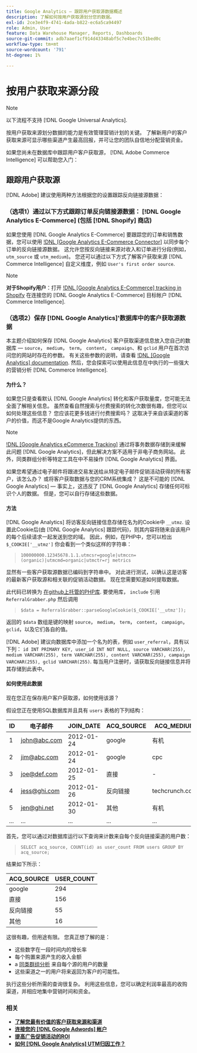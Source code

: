 ```yaml
---
title: Google Analytics — 跟踪用户获取源数据概述
description: 了解如何按用户获取源划分您的数据。
exl-id: 2ce3e4f9-4741-4ada-b822-ec6a5ca94497
role: Admin, User
feature: Data Warehouse Manager, Reports, Dashboards
source-git-commit: adb7aaef1cf914d43348abf5c7e4bec7c51bed0c
workflow-type: tm+mt
source-wordcount: '791'
ht-degree: 1%

---
```


# 按用户获取来源分段

>[!NOTE]
>
>以下流程不支持 [!DNL Google Universal Analytics].

按用户获取来源划分数据的能力是有效管理营销计划的关键。 了解新用户的客户获取来源可显示哪些渠道产生最高回报，并可让您的团队自信地分配营销资金。

如果您尚未在数据库中跟踪用户客户获取源， [!DNL Adobe Commerce Intelligence] 可以帮助您入门：

## 跟踪用户获取源

[!DNL Adobe] 建议使用两种方法根据您的设置跟踪反向链接源数据：

### （选项1）通过以下方式跟踪订单反向链接源数据： [!DNL Google Analytics E-Commerce] (包括 [!DNL Shopify] 商店)

如果您使用 [!DNL Google Analytics E-Commerce] 要跟踪您的订单和销售数据，您可以使用 [!DNL [Google Analytics E-Commerce Connector]](../importing-data/integrations/google-ecommerce.md) 以同步每个订单的反向链接源数据。 这允许您按反向链接来源对收入和订单进行分段(例如， `utm_source` 或 `utm_medium`)。 您还可以通过以下方式了解客户获取来源 [!DNL Commerce Intelligence] 自定义维度，例如 `User's first order source`.

>[!NOTE]
>
>**对于Shopify用户**：打开 [!DNL [Google Analytics E-Commerce] tracking in Shopify](https://help.shopify.com/en/manual/reports-and-analytics/google-analytics#ecommerce-tracking) 在连接您的 [!DNL Google Analytics E-Commerce] 目标帐户 [!DNL Commerce Intelligence].

### （选项2）保存 [!DNL Google Analytics]&#39;数据库中的客户获取源数据

本主题介绍如何保存 [!DNL Google Analytics] 客户获取渠道信息放入您自己的数据库 —  `source`， `medium`， `term`， `content`， `campaign`、和 `gclid` 用户在首次访问您的网站时存在的参数。 有关这些参数的说明，请查看 [!DNL [Google Analytics] documentation](https://support.google.com/analytics/answer/1191184?hl=en#zippy=%2Cin-this-article). 然后，您会探索可以使用此信息在中执行的一些强大的营销分析 [!DNL Commerce Intelligence].

#### 为什么？

如果您只是查看默认 [!DNL Google Analytics] 转化和客户获取量度，您可能无法全面了解相关信息。 虽然查看自然搜索与付费搜索的转化次数很有趣，但您可以如何处理这些信息？ 您应该花更多钱进行付费搜索吗？ 这取决于来自该渠道的客户的价值，而这不是Google Analytics提供的东西。

>[!NOTE]
>
>[!DNL [Google Analytics eCommerce Tracking]](https://developers.google.com/analytics/devguides/collection/gajs/gaTrackingEcommerce) 通过将事务数据存储到来缓解此问题 [!DNL Google Analytics]，但此解决方案不适用于非电子商务网站。 此外，同类群组分析等特定工具在中不易操作 [!DNL Google Analytics] 界面。

如果您希望通过电子邮件将跟进交易发送给从特定电子邮件促销活动获得的所有客户，该怎么办？ 或将客户获取数据与您的CRM系统集成？ 这是不可能的 [!DNL Google Analytics]  — 事实上，这违反了 [!DNL Google Analytics] 存储任何可标识个人的数据。 但是，您可以自行存储这些数据。

#### 方法

[!DNL Google Analytics] 将访客反向链接信息存储在名为的Cookie中 `__utmz`. 设置此Cookie后(由 [!DNL Google Analytics] 跟踪代码)，则其内容将随来自该用户的每个后续请求一起发送到您的域。 因此，例如，在PHP中，您可以检出 `$_COOKIE['__utmz']` 你会看到一个类似这样的字符串：

> `100000000.12345678.1.1.utmcsr=google|utmccn=(organic)|utmcmd=organic|utmctr=rj metrics`

显然有一些客户获取源数据已编码到字符串中。 对此进行测试，以确认这是访客的最新客户获取源和相关联的促销活动数据。 现在您需要知道如何提取数据。

此代码已转换为 [在github上托管的PHP库](https://github.com/RJMetrics/referral-grabber-php). 要使用库， `include` 引用 `ReferralGrabber.php` 然后调用

> `$data = ReferralGrabber::parseGoogleCookie($_COOKIE['__utmz']);`

返回的 `$data` 数组是键的映射 `source`， `medium`， `term`， `content`， `campaign`， `gclid`，以及它们各自的值。

[!DNL Adobe] 建议向数据库中添加一个名为的表，例如 `user_referral`，具有以下列： `id INT PRIMARY KEY, user_id INT NOT NULL, source VARCHAR(255), medium VARCHAR(255), term VARCHAR(255), content VARCHAR(255), campaign VARCHAR(255), gclid VARCHAR(255)`. 每当用户注册时，请获取反向链接信息并将其存储到此表中。

#### 如何使用此数据

现在您正在保存用户客户获取源，如何使用该源？

假设您正在使用SQL数据库并且具有 `users` 表格的下列结构：

| ID | 电子邮件 | JOIN_DATE | ACQ_SOURCE | ACQ_MEDIUM |
|--- |--- |--- |--- |--- |
| 1 | john@abc.com | 2012-01-24 | google | 有机 |
| 2 | jim@abc.com | 2012-01-24 | google | cpc |
| 3 | joe@def.com | 2012-01-25 | 直接 | - |
| 4 | jess@ghi.com | 2012-01-26 | 反向链接 | techcrunch.com |
| 5 | jen@ghi.net | 2012-01-30 | 其他 | 有机 |
| ... | ... | ... | ... | ... |

首先，您可以通过对数据库运行以下查询来计数来自每个反向链接渠道的用户数：

> `SELECT acq_source, COUNT(id) as user_count FROM users GROUP BY acq_source;`

结果如下所示：

| ACQ_SOURCE | USER_COUNT |
|--- |--- |
| google | 294 |
| 直接 | 156 |
| 反向链接 | 55 |
| 其他 | 16 |

这很有趣，但用途有限。 您真正想了解的是：

* 这些数字在一段时间内的增长率
* 每个购置来源产生的收入金额
* a [同类群组分析](https://en.wikipedia.org/wiki/Cohort_analysis) 来自每个源的用户的数量
* 这些渠道之一的用户将来返回为客户的可能性。

执行这些分析所需的查询很复杂。 利用这些信息，您可以确定利润率最高的收购渠道，并相应地集中营销时间和资金。

### 相关

* **[了解您最有价值的客户获取来源和渠道](../analysis/most-value-source-channel.md)**
* **[连接您的 [!DNL Google Adwords] 帐户](../importing-data/integrations/google-adwords.md)**
* **[提高广告促销活动的ROI](../analysis/roi-ad-camp.md)**
* **[如何 [!DNL Google Analytics] UTM归因工作？](../analysis/utm-attributes.md)**
